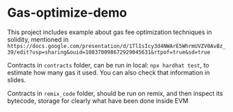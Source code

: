 # Gas-optimize-demo

This project includes example about gas fee optimization techniques in solidity, mentioned in
`https://docs.google.com/presentation/d/1TlIsIcy3d4NWArE5WhrmUVZV0AvBz_39/edit?usp=sharing&ouid=108370098672929045631&rtpof=true&sd=true`

Contracts in `contracts` folder, can be run in local: `npx hardhat test`, to estimate how many gas it used. You can also check that information in slides.

Contracts in `remix_code` folder, should be run on remix, and then inspect its bytecode, storage for clearly what have been done inside EVM
